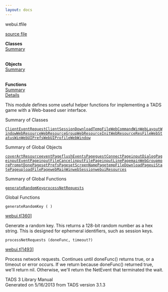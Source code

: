```yaml
---
layout: docs
---
```

<span class="title">webui.t</span><span class="type">file</span>

[source file](../source/webui.t.html)

**Classes**  
[Summary](#_ClassSummary_)  
 

**Objects**  
[Summary](#_ObjectSummary_)  
 

**Functions**  
[Summary](#_FunctionSummary_)  
[Details](#_Functions_)



This module defines some useful helper functions for implementing a TADS
game with a Web-based user interface.



<span id="_ClassSummary_"></span>



<span class="hdln">Summary of Classes</span>  



[`ClientEventRequest`](../object/ClientEventRequest.html)[`ClientSession`](../object/ClientSession.html)[`DownloadTempFile`](../object/DownloadTempFile.html)[`WebCommandWin`](../object/WebCommandWin.html)[`WebLayoutWindow`](../object/WebLayoutWindow.html)[`WebResource`](../object/WebResource.html)[`WebResourceGroup`](../object/WebResourceGroup.html)[`WebResourceInit`](../object/WebResourceInit.html)[`WebResourceResFile`](../object/WebResourceResFile.html)[`WebStatusWin`](../object/WebStatusWin.html)[`WebUIPrefs`](../object/WebUIPrefs.html)[`WebUIProfile`](../object/WebUIProfile.html)[`WebWindow`](../object/WebWindow.html)
<span id="_ObjectSummary_"></span>



<span class="hdln">Summary of Global Objects</span>  



[`coverArtResource`](../object/coverArtResource.html)[`eventPage`](../object/eventPage.html)[`flushEventsPage`](../object/flushEventsPage.html)[`guestConnectPage`](../object/guestConnectPage.html)[`inputDialogPage`](../object/inputDialogPage.html)[`inputEventPage`](../object/inputEventPage.html)[`inputFileCancel`](../object/inputFileCancel.html)[`inputFilePage`](../object/inputFilePage.html)[`inputLinePage`](../object/inputLinePage.html)[`mainWebGroup`](../object/mainWebGroup.html)[`morePromptDonePage`](../object/morePromptDonePage.html)[`setPrefsPage`](../object/setPrefsPage.html)[`setScreenNamePage`](../object/setScreenNamePage.html)[`tempFileDownloadPage`](../object/tempFileDownloadPage.html)[`uiStatePage`](../object/uiStatePage.html)[`uploadFilePage`](../object/uploadFilePage.html)[`webMainWin`](../object/webMainWin.html)[`webSession`](../object/webSession.html)[`webuiResources`](../object/webuiResources.html)
<span id="FunctionSummary_"></span>



<span class="hdln">Summary of Global Functions</span>  



[`generateRandomKey`](#generateRandomKey)[`processNetRequests`](#processNetRequests)

<span id="_Functions_"></span>



<span class="hdln">Global Functions</span>  



<span id="generateRandomKey"></span>

`generateRandomKey ( )`

[webui.t](../file/webui.t.html)\[[360](../source/webui.t.html#360)\]



Generate a random key. This returns a 128-bit random number as a hex
string. This is designed for ephemeral identifiers, such as session
keys.



<span id="processNetRequests"></span>

`processNetRequests (doneFunc, timeout?)`

[webui.t](../file/webui.t.html)\[[1493](../source/webui.t.html#1493)\]



Process network requests. Continues until doneFunc() returns true, or a
timeout or error occurs. If we return because doneFunc() returned true,
we'll return nil. Otherwise, we'll return the NetEvent that terminated
the wait.





TADS 3 Library Manual  
Generated on 5/16/2013 from TADS version 3.1.3


